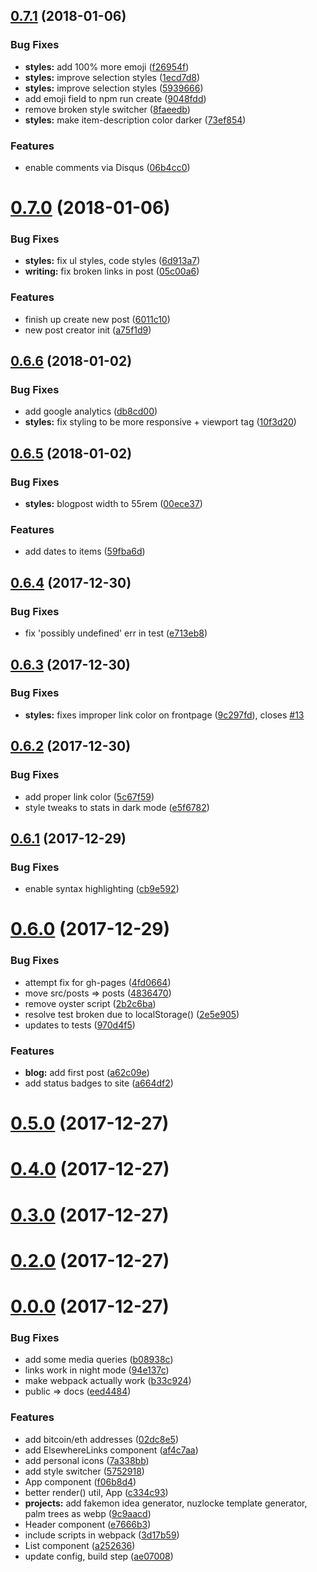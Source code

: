 <a name="0.7.1"></a>
## [0.7.1](https://github.com/EmmaRamirez/emmaramirez.me/compare/0.7.0...0.7.1) (2018-01-06)


### Bug Fixes

* **styles:** add 100% more emoji ([f26954f](https://github.com/EmmaRamirez/emmaramirez.me/commit/f26954f))
* **styles:** improve selection styles ([1ecd7d8](https://github.com/EmmaRamirez/emmaramirez.me/commit/1ecd7d8))
* **styles:** improve selection styles ([5939666](https://github.com/EmmaRamirez/emmaramirez.me/commit/5939666))
* add emoji field to npm run create ([9048fdd](https://github.com/EmmaRamirez/emmaramirez.me/commit/9048fdd))
* remove broken style switcher ([8faeedb](https://github.com/EmmaRamirez/emmaramirez.me/commit/8faeedb))
* **styles:** make item-description color darker ([73ef854](https://github.com/EmmaRamirez/emmaramirez.me/commit/73ef854))


### Features

* enable comments via Disqus ([06b4cc0](https://github.com/EmmaRamirez/emmaramirez.me/commit/06b4cc0))



<a name="0.7.0"></a>
# [0.7.0](https://github.com/EmmaRamirez/emmaramirez.me/compare/0.6.6...0.7.0) (2018-01-06)


### Bug Fixes

* **styles:** fix ul styles, code styles ([6d913a7](https://github.com/EmmaRamirez/emmaramirez.me/commit/6d913a7))
* **writing:** fix broken links in post ([05c00a6](https://github.com/EmmaRamirez/emmaramirez.me/commit/05c00a6))


### Features

* finish up create new post ([6011c10](https://github.com/EmmaRamirez/emmaramirez.me/commit/6011c10))
* new post creator init ([a75f1d9](https://github.com/EmmaRamirez/emmaramirez.me/commit/a75f1d9))



<a name="0.6.6"></a>
## [0.6.6](https://github.com/EmmaRamirez/emmaramirez.me/compare/0.6.5...0.6.6) (2018-01-02)


### Bug Fixes

* add google analytics ([db8cd00](https://github.com/EmmaRamirez/emmaramirez.me/commit/db8cd00))
* **styles:** fix styling to be more responsive + viewport tag ([10f3d20](https://github.com/EmmaRamirez/emmaramirez.me/commit/10f3d20))



<a name="0.6.5"></a>
## [0.6.5](https://github.com/EmmaRamirez/emmaramirez.me/compare/0.6.4...0.6.5) (2018-01-02)


### Bug Fixes

* **styles:** blogpost width to 55rem ([00ece37](https://github.com/EmmaRamirez/emmaramirez.me/commit/00ece37))


### Features

* add dates to items ([59fba6d](https://github.com/EmmaRamirez/emmaramirez.me/commit/59fba6d))



<a name="0.6.4"></a>
## [0.6.4](https://github.com/EmmaRamirez/emmaramirez.me/compare/v0.6.3...0.6.4) (2017-12-30)


### Bug Fixes

* fix 'possibly undefined' err in test ([e713eb8](https://github.com/EmmaRamirez/emmaramirez.me/commit/e713eb8))



<a name="0.6.3"></a>
## [0.6.3](https://github.com/EmmaRamirez/emmaramirez.me/compare/v0.6.2...v0.6.3) (2017-12-30)


### Bug Fixes

* **styles:** fixes improper link color on frontpage ([9c297fd](https://github.com/EmmaRamirez/emmaramirez.me/commit/9c297fd)), closes [#13](https://github.com/EmmaRamirez/emmaramirez.me/issues/13)



<a name="0.6.2"></a>
## [0.6.2](https://github.com/EmmaRamirez/emmaramirez.me/compare/v0.6.1...v0.6.2) (2017-12-30)


### Bug Fixes

* add proper link color ([5c67f59](https://github.com/EmmaRamirez/emmaramirez.me/commit/5c67f59))
* style tweaks to stats in dark mode ([e5f6782](https://github.com/EmmaRamirez/emmaramirez.me/commit/e5f6782))



<a name="0.6.1"></a>
## [0.6.1](https://github.com/EmmaRamirez/emmaramirez.me/compare/v0.6.0...v0.6.1) (2017-12-29)


### Bug Fixes

* enable syntax highlighting ([cb9e592](https://github.com/EmmaRamirez/emmaramirez.me/commit/cb9e592))



<a name="0.6.0"></a>
# [0.6.0](https://github.com/EmmaRamirez/emmaramirez.me/compare/v0.5.0...v0.6.0) (2017-12-29)


### Bug Fixes

* attempt fix for gh-pages ([4fd0664](https://github.com/EmmaRamirez/emmaramirez.me/commit/4fd0664))
* move src/posts => posts ([4836470](https://github.com/EmmaRamirez/emmaramirez.me/commit/4836470))
* remove oyster script ([2b2c6ba](https://github.com/EmmaRamirez/emmaramirez.me/commit/2b2c6ba))
* resolve test broken due to localStorage() ([2e5e905](https://github.com/EmmaRamirez/emmaramirez.me/commit/2e5e905))
* updates to tests ([970d4f5](https://github.com/EmmaRamirez/emmaramirez.me/commit/970d4f5))


### Features

* **blog:** add first post ([a62c09e](https://github.com/EmmaRamirez/emmaramirez.me/commit/a62c09e))
* add status badges to site ([a664df2](https://github.com/EmmaRamirez/emmaramirez.me/commit/a664df2))



<a name="0.5.0"></a>
# [0.5.0](https://github.com/EmmaRamirez/emmaramirez.me/compare/v0.4.0...v0.5.0) (2017-12-27)



<a name="0.4.0"></a>
# [0.4.0](https://github.com/EmmaRamirez/emmaramirez.me/compare/v0.3.0...v0.4.0) (2017-12-27)



<a name="0.3.0"></a>
# [0.3.0](https://github.com/EmmaRamirez/emmaramirez.me/compare/v0.2.0...v0.3.0) (2017-12-27)



<a name="0.2.0"></a>
# [0.2.0](https://github.com/EmmaRamirez/emmaramirez.me/compare/v0.0.0...v0.2.0) (2017-12-27)



<a name="0.0.0"></a>
# [0.0.0](https://github.com/EmmaRamirez/emmaramirez.me/compare/ae07008...v0.0.0) (2017-12-27)


### Bug Fixes

* add some media queries ([b08938c](https://github.com/EmmaRamirez/emmaramirez.me/commit/b08938c))
* links work in night mode ([94e137c](https://github.com/EmmaRamirez/emmaramirez.me/commit/94e137c))
* make webpack actually work ([b33c924](https://github.com/EmmaRamirez/emmaramirez.me/commit/b33c924))
* public => docs ([eed4484](https://github.com/EmmaRamirez/emmaramirez.me/commit/eed4484))


### Features

* add bitcoin/eth addresses ([02dc8e5](https://github.com/EmmaRamirez/emmaramirez.me/commit/02dc8e5))
* add ElsewhereLinks component ([af4c7aa](https://github.com/EmmaRamirez/emmaramirez.me/commit/af4c7aa))
* add personal icons ([7a338bb](https://github.com/EmmaRamirez/emmaramirez.me/commit/7a338bb))
* add style switcher ([5752918](https://github.com/EmmaRamirez/emmaramirez.me/commit/5752918))
* App component ([f06b8d4](https://github.com/EmmaRamirez/emmaramirez.me/commit/f06b8d4))
* better render() util, App ([c334c93](https://github.com/EmmaRamirez/emmaramirez.me/commit/c334c93))
* **projects:** add fakemon idea generator, nuzlocke template generator, palm trees as webp ([9c9aacd](https://github.com/EmmaRamirez/emmaramirez.me/commit/9c9aacd))
* Header component ([e7666b3](https://github.com/EmmaRamirez/emmaramirez.me/commit/e7666b3))
* include scripts in webpack ([3d17b59](https://github.com/EmmaRamirez/emmaramirez.me/commit/3d17b59))
* List component ([a252636](https://github.com/EmmaRamirez/emmaramirez.me/commit/a252636))
* update config, build step ([ae07008](https://github.com/EmmaRamirez/emmaramirez.me/commit/ae07008))



